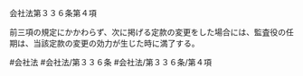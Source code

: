 会社法第３３６条第４項

前三項の規定にかかわらず、次に掲げる定款の変更をした場合には、監査役の任期は、当該定款の変更の効力が生じた時に満了する。

#会社法
#会社法/第３３６条
#会社法/第３３６条/第４項
